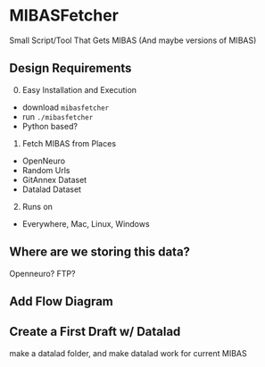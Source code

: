# MIBASFetcher
Small Script/Tool That Gets MIBAS (And maybe versions of MIBAS)


## Design Requirements

0) Easy Installation and Execution
  - download `mibasfetcher`
  - run `./mibasfetcher`
  - Python based?
1) Fetch MIBAS from Places
  - OpenNeuro
  - Random Urls
  - GitAnnex Dataset 
  - Datalad Dataset
2) Runs on
  - Everywhere, Mac, Linux, Windows
  
## Where are we storing this data?

Openneuro? FTP?

## Add Flow Diagram

## Create a First Draft w/ Datalad
  make a datalad folder, and make datalad work for current MIBAS

